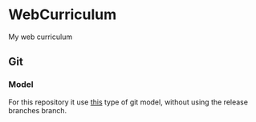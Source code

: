 # WebCurriculum
My web curriculum

## Git
### Model
For this repository it use [this](https://www.diegor.it/assets/images/git1.png) type of git model, without using the release branches branch.
